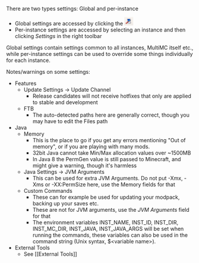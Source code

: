 There are two types settings: Global and per-instance
* Global settings are accessed by clicking the <img alt="Settings Button" src="images/SettingsButton.png" width="24px;"/>
* Per-instance settings are accessed by selecting an instance and then clicking _Settings_ in the right toolbar

Global settings contain settings common to all instances, MultiMC itself etc., while per-instance settings can be used to override some things individually for each instance.

Notes/warnings on some settings:

* Features
  * Update Settings -> Update Channel
    * Release candidates will not receive hotfixes that only are applied to stable and development
  * FTB
    * The auto-detected paths here are generally correct, though you may have to edit the Files path
* Java
  * Memory
    * This is the place to go if you get any errors mentioning "Out of memory", or if you are playing with many mods.
    * 32bit Java cannot take Min/Max allocation values over ~1500MB
    * In Java 8 the PermGen value is still passed to Minecraft, and might give a warning, though it's harmless
  * Java Settings -> JVM Arguments
    * This can be used for extra JVM Arguments. Do not put -Xmx, -Xms or -XX:PermSize here, use the Memory fields for that
  * Custom Commands
    * These can for example be used for updating your modpack, backing up your saves etc.
    * These are not for JVM arguments, use the _JVM Arguments_ field for that
    * The environment variables INST_NAME, INST_ID, INST_DIR, INST_MC_DIR, INST_JAVA, INST_JAVA_ARGS will be set when running the commands, these variables can also be used in the command string (Unix syntax, $\<variable name\>).
* External Tools
  * See [[External Tools]]